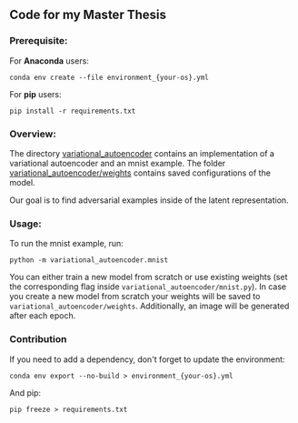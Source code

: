 ## Code for my Master Thesis

### Prerequisite:

For **Anaconda** users:
    
    conda env create --file environment_{your-os}.yml
    
For **pip** users:
    
    pip install -r requirements.txt

### Overview:
The directory [variational_autoencoder](https://github.com/LorenzHW/Master-Thesis/tree/master/Code/variational_autoencoder) 
contains an implementation of a variational autoencoder and an mnist example.
The folder [variational_autoencoder/weights](https://github.com/LorenzHW/Master-Thesis/tree/master/Code/variational_autoencoder/weights) 
contains saved configurations of the model.

Our goal is to find adversarial examples inside of the latent representation.

### Usage:
To run the mnist example, run:

    python -m variational_autoencoder.mnist

You can either train a new model from scratch or use existing weights (set the corresponding flag inside `variational_autoencoder/mnist.py`).
In case you create a new model from scratch your weights will be saved to `variational_autoencoder/weights`. Additionally,
an image will be generated after each epoch.

### Contribution

If you need to add a dependency, don't forget to update the environment:

    conda env export --no-build > environment_{your-os}.yml
    
And pip: 

    pip freeze > requirements.txt